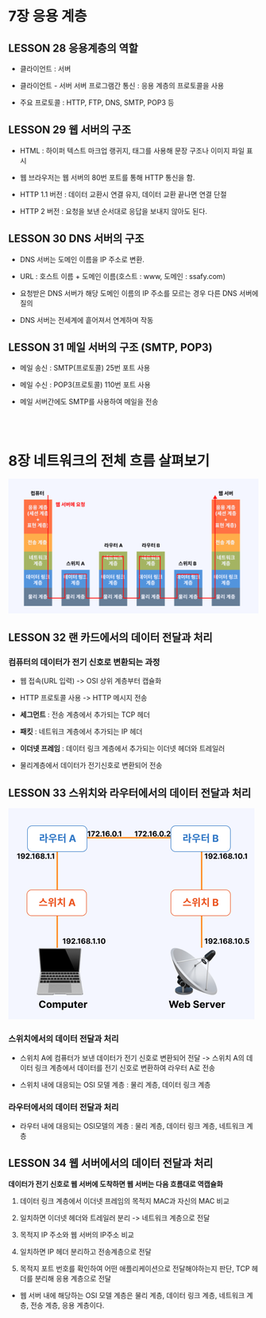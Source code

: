 # 7장 응용 계층

## LESSON 28 응용계층의 역할

* 클라이언트 : 서버

* 클라이언트 - 서버 서버 프로그램간 통신 : 응용 계층의 프로토콜을 사용

* 주요 프로토콜 : HTTP, FTP, DNS, SMTP, POP3 등

## LESSON 29 웹 서버의 구조

* HTML : 하이퍼 텍스트 마크업 랭귀지, 태그를 사용해 문장 구조나 이미지 파일 표시

* 웹 브라우저는 웹 서버의 80번 포트를 통해 HTTP 통신을 함.

* HTTP 1.1 버전 : 데이터 교환시 연결 유지, 데이터 교환 끝나면 연결 단절 

* HTTP 2 버전 : 요청을 보낸 순서대로 응답을 보내지 않아도 된다.

## LESSON 30 DNS 서버의 구조

* DNS 서버는 도메인 이름을 IP 주소로 변환.

* URL : 호스트 이름 + 도메인 이름(호스트 : www, 도메인 : ssafy.com)

* 요청받은 DNS 서버가 해당 도메인 이름의 IP 주소를 모르는 경우 다른 DNS 서버에 질의

* DNS 서버는 전세계에 흩어져서 연계하며 작동

## LESSON 31 메일 서버의 구조 (SMTP, POP3)

* 메일 송신 : SMTP(프로토콜) 25번 포트 사용

* 메일 수신 : POP3(프로토콜) 110번 포트 사용

* 메일 서버간에도 SMTP를 사용하여 메일을 전송

<br>
<br>



# 8장 네트워크의 전체 흐름 살펴보기

![Alt text](image.png)

## LESSON 32 랜 카드에서의 데이터 전달과 처리

### 컴퓨터의 데이터가 전기 신호로 변환되는 과정

* 웹 접속(URL 입력) -> OSI 상위 계층부터 캡슐화

* HTTP 프로토콜 사용 -> HTTP 메시지 전송

* **세그먼트** : 전송 계층에서 추가되는 TCP 헤더

* **패킷** : 네트워크 계층에서 추가되는 IP 헤더

* **이더넷 프레임** : 데이터 링크 계층에서 추가되는 이더넷 헤더와 트레일러

* 물리계층에서 데이터가 전기신호로 변환되어 전송

## LESSON 33 스위치와 라우터에서의 데이터 전달과 처리

![Alt text](image-1.png)

### 스위치에서의 데이터 전달과 처리

* 스위치 A에 컴퓨터가 보낸 데이터가 전기 신호로 변환되어 전달 -> 스위치 A의 데이터 링크 계층에서 데이터를 전기 신호로 변환하여 라우터 A로 전송 

* 스위치 내에 대응되는 OSI 모델 계층 : 물리 계층, 데이터 링크 계층

### 라우터에서의 데이터 전달과 처리

* 라우터 내에 대응되는 OSI모델의 계층 : 물리 계층, 데이터 링크 계층, 네트워크 계층

## LESSON 34 웹 서버에서의 데이터 전달과 처리 

**데이터가 전기 신호로 웹 서버에 도착하면 웹 서버는 다음 흐름대로 역캡슐화**

1. 데이터 링크 계층에서 이더넷 프레임의 목적지 MAC과 자신의 MAC 비교

2. 일치하면 이더넷 헤더와 트레일러 분리 -> 네트워크 계층으로 전달

3. 목적지 IP 주소와 웹 서버의 IP주소 비교

4. 일치하면 IP 헤더 분리하고 전송계층으로 전달

5. 목적지 포트 번호를 확인하여 어떤 애플리케이션으로 전달해야하는지 판단, TCP 헤더를 분리해 응용 계층으로 전달

* 웹 서버 내에 해당하는 OSI 모델 계층은 물리 계층, 데이터 링크 계층, 네트워크 계층, 전송 계층, 응용 계층이다.
